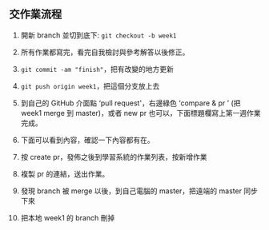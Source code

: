 ## 交作業流程

1. 開新 branch 並切到底下: `git checkout -b week1`

2. 所有作業都寫完，看完自我檢討與參考解答以後修正。

3. `git commit -am "finish"`，把有改變的地方更新

4. `git push origin week1`，把這個分支放上去

5. 到自己的 GitHub 介面點 ‘pull request'，右邊綠色 ‘compare & pr ’ (把 week1 merge 到 master)，或者 new pr 也可以，下面標題欄寫上第一週作業完成。

6. 下面可以看到內容，確認一下內容都有在。

7. 按 create pr，發佈之後到學習系統的作業列表，按新增作業

8. 複製 pr 的連結，送出作業。

9. 發現 branch 被 merge 以後，到自己電腦的 master，把遠端的 master 同步下來

10. 把本地 week1 的 branch 刪掉
